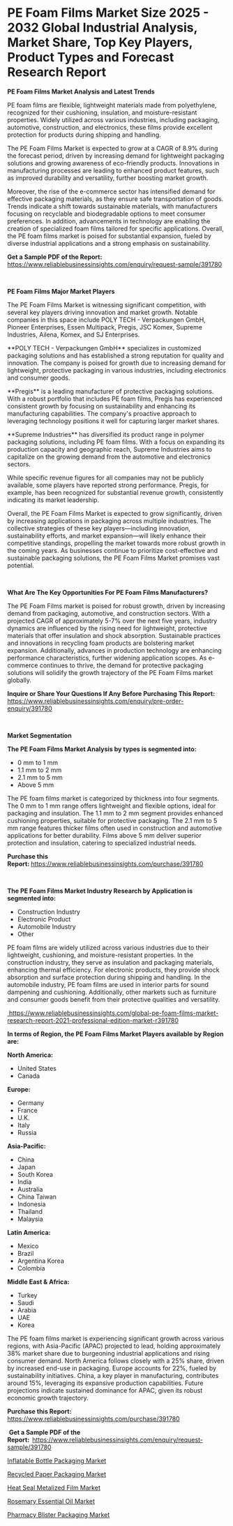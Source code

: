 <p><h1>PE Foam Films Market Size 2025 - 2032 Global Industrial Analysis, Market Share, Top Key Players, Product Types and Forecast Research Report</h1></p><p><strong>PE Foam Films Market Analysis and Latest Trends</strong></p>
<p><p>PE foam films are flexible, lightweight materials made from polyethylene, recognized for their cushioning, insulation, and moisture-resistant properties. Widely utilized across various industries, including packaging, automotive, construction, and electronics, these films provide excellent protection for products during shipping and handling. </p><p>The PE Foam Films Market is expected to grow at a CAGR of 8.9% during the forecast period, driven by increasing demand for lightweight packaging solutions and growing awareness of eco-friendly products. Innovations in manufacturing processes are leading to enhanced product features, such as improved durability and versatility, further boosting market growth. </p><p>Moreover, the rise of the e-commerce sector has intensified demand for effective packaging materials, as they ensure safe transportation of goods. Trends indicate a shift towards sustainable materials, with manufacturers focusing on recyclable and biodegradable options to meet consumer preferences. In addition, advancements in technology are enabling the creation of specialized foam films tailored for specific applications. Overall, the PE foam films market is poised for substantial expansion, fueled by diverse industrial applications and a strong emphasis on sustainability.</p></p>
<p><strong>Get a Sample PDF of the Report:&nbsp;</strong> <a href="https://www.reliablebusinessinsights.com/enquiry/request-sample/391780?utm_campaign=57&utm_medium=2&utm_source=Github&utm_content=ia&utm_term=29032025&utm_id=pe-foam-films">https://www.reliablebusinessinsights.com/enquiry/request-sample/391780</a></p>
<p>&nbsp;</p>
<p><strong>PE Foam Films Major Market Players</strong></p>
<p><p>The PE Foam Films Market is witnessing significant competition, with several key players driving innovation and market growth. Notable companies in this space include POLY TECH - Verpackungen GmbH, Pioneer Enterprises, Essen Multipack, Pregis, JSC Komex, Supreme Industries, Ailena, Komex, and SJ Enterprises.</p><p>**POLY TECH - Verpackungen GmbH** specializes in customized packaging solutions and has established a strong reputation for quality and innovation. The company is poised for growth due to increasing demand for lightweight, protective packaging in various industries, including electronics and consumer goods.</p><p>**Pregis** is a leading manufacturer of protective packaging solutions. With a robust portfolio that includes PE foam films, Pregis has experienced consistent growth by focusing on sustainability and enhancing its manufacturing capabilities. The company's proactive approach to leveraging technology positions it well for capturing larger market shares.</p><p>**Supreme Industries** has diversified its product range in polymer packaging solutions, including PE foam films. With a focus on expanding its production capacity and geographic reach, Supreme Industries aims to capitalize on the growing demand from the automotive and electronics sectors.</p><p>While specific revenue figures for all companies may not be publicly available, some players have reported strong performance. Pregis, for example, has been recognized for substantial revenue growth, consistently indicating its market leadership.</p><p>Overall, the PE Foam Films Market is expected to grow significantly, driven by increasing applications in packaging across multiple industries. The collective strategies of these key players—including innovation, sustainability efforts, and market expansion—will likely enhance their competitive standings, propelling the market towards more robust growth in the coming years. As businesses continue to prioritize cost-effective and sustainable packaging solutions, the PE Foam Films Market promises vast potential.</p></p>
<p>&nbsp;</p>
<p><strong>What Are The Key Opportunities For PE Foam Films Manufacturers?</strong></p>
<p><p>The PE Foam Films market is poised for robust growth, driven by increasing demand from packaging, automotive, and construction sectors. With a projected CAGR of approximately 5-7% over the next five years, industry dynamics are influenced by the rising need for lightweight, protective materials that offer insulation and shock absorption. Sustainable practices and innovations in recycling foam products are bolstering market expansion. Additionally, advances in production technology are enhancing performance characteristics, further widening application scopes. As e-commerce continues to thrive, the demand for protective packaging solutions will solidify the growth trajectory of the PE Foam Films market globally.</p></p>
<p><strong>Inquire or Share Your Questions If Any Before Purchasing This Report:</strong> <a href="https://www.reliablebusinessinsights.com/enquiry/pre-order-enquiry/391780?utm_campaign=57&utm_medium=2&utm_source=Github&utm_content=ia&utm_term=29032025&utm_id=pe-foam-films">https://www.reliablebusinessinsights.com/enquiry/pre-order-enquiry/391780</a></p>
<p>&nbsp;</p>
<p><strong>Market Segmentation</strong></p>
<p><strong>The PE Foam Films Market Analysis by types is segmented into:</strong></p>
<p><ul><li>0 mm to 1 mm</li><li>1.1 mm to 2 mm</li><li>2.1 mm to 5 mm</li><li>Above 5 mm</li></ul></p>
<p><p>The PE foam films market is categorized by thickness into four segments. The 0 mm to 1 mm range offers lightweight and flexible options, ideal for packaging and insulation. The 1.1 mm to 2 mm segment provides enhanced cushioning properties, suitable for protective packaging. The 2.1 mm to 5 mm range features thicker films often used in construction and automotive applications for better durability. Films above 5 mm deliver superior protection and insulation, catering to specialized industrial needs.</p></p>
<p><strong>Purchase this Report:&nbsp;</strong><a href="https://www.reliablebusinessinsights.com/purchase/391780?utm_campaign=57&utm_medium=2&utm_source=Github&utm_content=ia&utm_term=29032025&utm_id=pe-foam-films">https://www.reliablebusinessinsights.com/purchase/391780</a></p>
<p>&nbsp;</p>
<p><strong>The PE Foam Films Market Industry Research by Application is segmented into:</strong></p>
<p><ul><li>Construction Industry</li><li>Electronic Product</li><li>Automobile Industry</li><li>Other</li></ul></p>
<p><p>PE foam films are widely utilized across various industries due to their lightweight, cushioning, and moisture-resistant properties. In the construction industry, they serve as insulation and packaging materials, enhancing thermal efficiency. For electronic products, they provide shock absorption and surface protection during shipping and handling. In the automobile industry, PE foam films are used in interior parts for sound dampening and cushioning. Additionally, other markets such as furniture and consumer goods benefit from their protective qualities and versatility.</p></p>
<p><a href="https://www.reliablebusinessinsights.com/global-pe-foam-films-market-research-report-2021-professional-edition-market-r391780?utm_campaign=57&utm_medium=2&utm_source=Github&utm_content=ia&utm_term=29032025&utm_id=pe-foam-films">&nbsp;https://www.reliablebusinessinsights.com/global-pe-foam-films-market-research-report-2021-professional-edition-market-r391780</a></p>
<p><strong>In terms of Region, the PE Foam Films Market Players available by Region are:</strong></p>
<p>
    <p> <strong> North America: </strong>
        <ul>
            <li>United States</li>
            <li>Canada</li>
        </ul>
        </p> 
    <p> <strong> Europe: </strong>
        <ul>
            <li>Germany</li>
            <li>France</li>
            <li>U.K.</li>
            <li>Italy</li>
            <li>Russia</li>
        </ul>
        </p> 
    <p> <strong> Asia-Pacific: </strong>
        <ul>
            <li>China</li>
            <li>Japan</li>
            <li>South Korea</li>
            <li>India</li>
            <li>Australia</li>
            <li>China Taiwan</li>
            <li>Indonesia</li>
            <li>Thailand</li>
            <li>Malaysia</li>
        </ul>
        </p> 
    <p> <strong> Latin America: </strong>
        <ul>
            <li>Mexico</li>
            <li>Brazil</li>
            <li>Argentina Korea</li>
            <li>Colombia</li>
        </ul>
        </p> 
    <p> <strong> Middle East & Africa: </strong>
        <ul>
            <li>Turkey</li>
            <li>Saudi</li>
            <li>Arabia</li>
            <li>UAE</li>
            <li>Korea</li>
        </ul>
    </p>
    </p>
<p><p>The PE foam films market is experiencing significant growth across various regions, with Asia-Pacific (APAC) projected to lead, holding approximately 38% market share due to burgeoning industrial applications and rising consumer demand. North America follows closely with a 25% share, driven by increased end-use in packaging. Europe accounts for 22%, fueled by sustainability initiatives. China, a key player in manufacturing, contributes around 15%, leveraging its expansive production capabilities. Future projections indicate sustained dominance for APAC, given its robust economic growth trajectory.</p></p>
<p><strong>Purchase this Report: </strong><a href="https://www.reliablebusinessinsights.com/purchase/391780?utm_campaign=57&utm_medium=2&utm_source=Github&utm_content=ia&utm_term=29032025&utm_id=pe-foam-films">https://www.reliablebusinessinsights.com/purchase/391780</a></p>
<p>&nbsp;<strong>Get a Sample PDF of the Report:&nbsp;&nbsp;</strong><a href="https://www.reliablebusinessinsights.com/enquiry/request-sample/391780?utm_campaign=57&utm_medium=2&utm_source=Github&utm_content=ia&utm_term=29032025&utm_id=pe-foam-films">https://www.reliablebusinessinsights.com/enquiry/request-sample/391780</a></p>
<p><strong></strong></p>
<p><p><a href="https://github.com/siriocooch4a/Market-Research-Report-List-1/blob/main/inflatable-bottle-packaging-market.md?utm_campaign=57&utm_medium=2&utm_source=Github&utm_content=ia&utm_term=29032025&utm_id=pe-foam-films">Inflatable Bottle Packaging Market</a></p><p><a href="https://github.com/pllahoithana9/Market-Research-Report-List-1/blob/main/recycled-paper-packaging-market.md?utm_campaign=57&utm_medium=2&utm_source=Github&utm_content=ia&utm_term=29032025&utm_id=pe-foam-films">Recycled Paper Packaging Market</a></p><p><a href="https://github.com/snakewaduddx/Market-Research-Report-List-1/blob/main/heat-seal-metalized-film-market.md?utm_campaign=57&utm_medium=2&utm_source=Github&utm_content=ia&utm_term=29032025&utm_id=pe-foam-films">Heat Seal Metalized Film Market</a></p><p><a href="https://github.com/sakuniniray98/Market-Research-Report-List-1/blob/main/rosemary-essential-oil-market.md?utm_campaign=57&utm_medium=2&utm_source=Github&utm_content=ia&utm_term=29032025&utm_id=pe-foam-films">Rosemary Essential Oil Market</a></p><p><a href="https://github.com/zeyddaddo4/Market-Research-Report-List-1/blob/main/pharmacy-blister-packaging-market.md?utm_campaign=57&utm_medium=2&utm_source=Github&utm_content=ia&utm_term=29032025&utm_id=pe-foam-films">Pharmacy Blister Packaging Market</a></p></p>